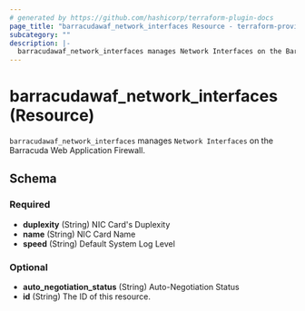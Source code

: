 ```yaml
---
# generated by https://github.com/hashicorp/terraform-plugin-docs
page_title: "barracudawaf_network_interfaces Resource - terraform-provider-barracudawaf"
subcategory: ""
description: |-
  barracudawaf_network_interfaces manages Network Interfaces on the Barracuda Web Application Firewall.
---
```


# barracudawaf_network_interfaces (Resource)

`barracudawaf_network_interfaces` manages `Network Interfaces` on the Barracuda Web Application Firewall.



<!-- schema generated by tfplugindocs -->
## Schema

### Required

- **duplexity** (String) NIC Card's Duplexity
- **name** (String) NIC Card Name
- **speed** (String) Default System Log Level

### Optional

- **auto_negotiation_status** (String) Auto-Negotiation Status
- **id** (String) The ID of this resource.



